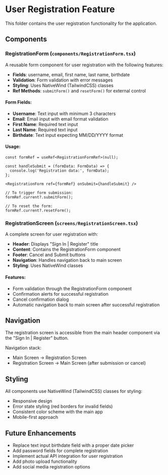 # User Registration Feature

This folder contains the user registration functionality for the application.

## Components

### RegistrationForm (`components/RegistrationForm.tsx`)
A reusable form component for user registration with the following features:
- **Fields**: username, email, first name, last name, birthdate
- **Validation**: Form validation with error messages
- **Styling**: Uses NativeWind (TailwindCSS) classes
- **Ref Methods**: `submitForm()` and `resetForm()` for external control

#### Form Fields:
- **Username**: Text input with minimum 3 characters
- **Email**: Email input with email format validation
- **First Name**: Required text input
- **Last Name**: Required text input  
- **Birthdate**: Text input expecting MM/DD/YYYY format

#### Usage:
```tsx
const formRef = useRef<RegistrationFormRef>(null);

const handleSubmit = (formData: FormData) => {
  console.log('Registration data:', formData);
};

<RegistrationForm ref={formRef} onSubmit={handleSubmit} />

// To trigger form submission:
formRef.current?.submitForm();

// To reset the form:
formRef.current?.resetForm();
```

### RegistrationScreen (`screens/RegistrationScreen.tsx`)
A complete screen for user registration with:
- **Header**: Displays "Sign In | Register" title
- **Content**: Contains the RegistrationForm component
- **Footer**: Cancel and Submit buttons
- **Navigation**: Handles navigation back to main screen
- **Styling**: Uses NativeWind classes

#### Features:
- Form validation through the RegistrationForm component
- Confirmation alerts for successful registration
- Cancel confirmation dialog
- Automatic navigation back to main screen after successful registration

## Navigation

The registration screen is accessible from the main header component via the "Sign In | Register" button.

Navigation stack:
- Main Screen → Registration Screen
- Registration Screen → Main Screen (after submission or cancel)

## Styling

All components use NativeWind (TailwindCSS) classes for styling:
- Responsive design
- Error state styling (red borders for invalid fields)
- Consistent color scheme with the main app
- Mobile-first approach

## Future Enhancements

- Replace text input birthdate field with a proper date picker
- Add password fields for complete registration
- Implement actual API integration for user registration
- Add photo upload functionality
- Add social media registration options
